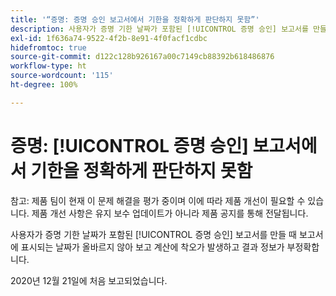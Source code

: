 ```yaml
---
title: '“증명: 증명 승인 보고서에서 기한을 정확하게 판단하지 못함”'
description: 사용자가 증명 기한 날짜가 포함된 [!UICONTROL 증명 승인] 보고서를 만들 때 보고서에 표시되는 날짜가 올바르지 않아 보고 계산에 착오가 발생하고 결과 정보가 부정확합니다.
exl-id: 1f636a74-9522-4f2b-8e91-4f0facf1cdbc
hidefromtoc: true
source-git-commit: d122c128b926167a00c7149cb88392b618486876
workflow-type: ht
source-wordcount: '115'
ht-degree: 100%

---
```


# 증명: [!UICONTROL 증명 승인] 보고서에서 기한을 정확하게 판단하지 못함

참고: 제품 팀이 현재 이 문제 해결을 평가 중이며 이에 따라 제품 개선이 필요할 수 있습니다. 제품 개선 사항은 유지 보수 업데이트가 아니라 제품 공지를 통해 전달됩니다.

사용자가 증명 기한 날짜가 포함된 [!UICONTROL 증명 승인] 보고서를 만들 때 보고서에 표시되는 날짜가 올바르지 않아 보고 계산에 착오가 발생하고 결과 정보가 부정확합니다.

2020년 12월 21일에 처음 보고되었습니다.
